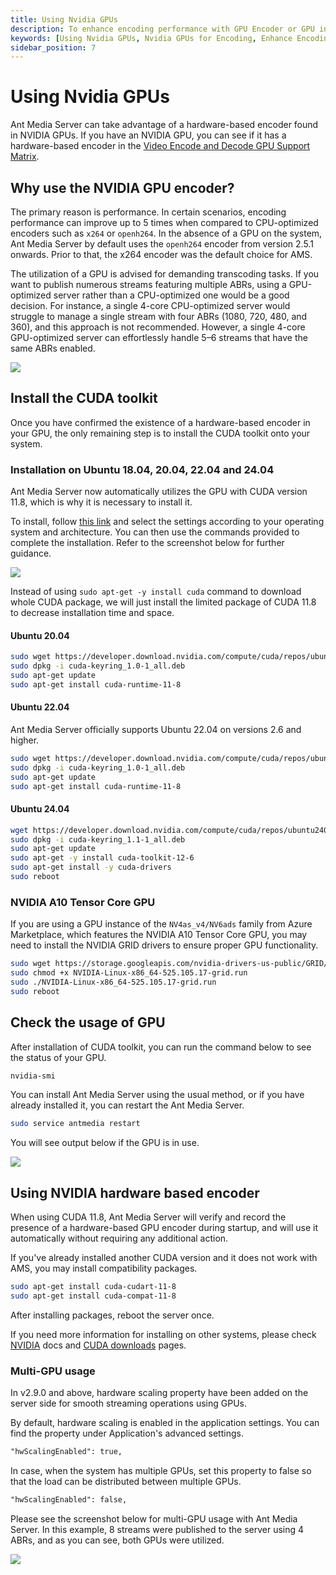 ```yaml
---
title: Using Nvidia GPUs 
description: To enhance encoding performance with GPU Encoder or GPU intence encoding, you may leverage Nvidia Graphics Cards. It is also helpful with Video Encode and Decode GPU Support Matrix.
keywords: [Using Nvidia GPUs, Nvidia GPUs for Encoding, Enhance Encoding Performance with GPU Encoder, Ant Media Server Documentation, Ant Media Server Tutorials]
sidebar_position: 7
---
```


# Using Nvidia GPUs

Ant Media Server can take advantage of a hardware-based encoder found in NVIDIA GPUs. If you have an NVIDIA GPU, you can see if it has a hardware-based encoder in the [Video Encode and Decode GPU Support Matrix](https://developer.nvidia.com/video-encode-decode-gpu-support-matrix).

## Why use the NVIDIA GPU encoder?

The primary reason is performance. In certain scenarios, encoding performance can improve up to 5 times when compared to CPU-optimized encoders such as ```x264``` or ```openh264```. In the absence of a GPU on the system, Ant Media Server by default uses the ```openh264``` encoder from version 2.5.1 onwards. Prior to that, the x264 encoder was the default choice for AMS.

The utilization of a GPU is advised for demanding transcoding tasks. If you want to publish numerous streams featuring multiple ABRs, using a GPU-optimized server rather than a CPU-optimized one would be a good decision. For instance, a single 4-core CPU-optimized server would struggle to manage a single stream with four ABRs (1080, 720, 480, and 360), and this approach is not recommended. However, a single 4-core GPU-optimized server can effortlessly handle 5–6 streams that have the same ABRs enabled.

![](@site/static/img/gpu.png)

## Install the CUDA toolkit

Once you have confirmed the existence of a hardware-based encoder in your GPU, the only remaining step is to install the CUDA toolkit onto your system.

### Installation on Ubuntu 18.04, 20.04, 22.04 and 24.04

Ant Media Server now automatically utilizes the GPU with CUDA version 11.8, which is why it is necessary to install it. 

To install, follow [this link](https://developer.nvidia.com/cuda-11-8-0-download-archive) and select the settings according to your operating system and architecture. You can then use the commands provided to complete the installation. Refer to the screenshot below for further guidance.

![](@site/static/img/adavanced-usage/using-nvidia-gpu/cuda-11.8.png)

Instead of using ```sudo apt-get -y install cuda``` command to download whole CUDA package, we will just install the limited package of CUDA 11.8 to decrease installation time and space. 

#### Ubuntu 20.04

```bash
sudo wget https://developer.download.nvidia.com/compute/cuda/repos/ubuntu2004/x86_64/cuda-keyring_1.0-1_all.deb
sudo dpkg -i cuda-keyring_1.0-1_all.deb
sudo apt-get update
sudo apt-get install cuda-runtime-11-8
```

#### Ubuntu 22.04
Ant Media Server officially supports Ubuntu 22.04 on versions 2.6 and higher.

```bash
sudo wget https://developer.download.nvidia.com/compute/cuda/repos/ubuntu2204/x86_64/cuda-keyring_1.0-1_all.deb
sudo dpkg -i cuda-keyring_1.0-1_all.deb
sudo apt-get update
sudo apt-get install cuda-runtime-11-8
```

#### Ubuntu 24.04

```bash
wget https://developer.download.nvidia.com/compute/cuda/repos/ubuntu2404/x86_64/cuda-keyring_1.1-1_all.deb
sudo dpkg -i cuda-keyring_1.1-1_all.deb
sudo apt-get update
sudo apt-get -y install cuda-toolkit-12-6
sudo apt-get install -y cuda-drivers
sudo reboot

```

### NVIDIA A10 Tensor Core GPU

If you are using a GPU instance of the ```NV4as_v4/NV6ads``` family from Azure Marketplace, which features the NVIDIA A10 Tensor Core GPU, you may need to install the NVIDIA GRID drivers to ensure proper GPU functionality.

```bash
sudo wget https://storage.googleapis.com/nvidia-drivers-us-public/GRID/vGPU15.2/NVIDIA-Linux-x86_64-525.105.17-grid.run
sudo chmod +x NVIDIA-Linux-x86_64-525.105.17-grid.run
sudo ./NVIDIA-Linux-x86_64-525.105.17-grid.run
sudo reboot
```

## Check the usage of GPU

After installation of CUDA toolkit, you can run the command below to see the status of your GPU.

```bash
nvidia-smi
```

You can install Ant Media Server using the usual method, or if you have already installed it, you can restart the Ant Media Server.

```bash
sudo service antmedia restart
```
 
You will see output below if the GPU is in use.

![](@site/static/img/adavanced-usage/using-nvidia-gpu/gpu-use.png)


## Using NVIDIA hardware based encoder

When using CUDA 11.8, Ant Media Server will verify and record the presence of a hardware-based GPU encoder during startup, and will use it automatically without requiring any additional action.

If you've already installed another CUDA version and it does not work with AMS, you may install compatibility packages.

```bash
sudo apt-get install cuda-cudart-11-8
sudo apt-get install cuda-compat-11-8
```

After installing packages, reboot the server once.

If you need more information for installing on other systems, please check [NVIDIA](https://docs.nvidia.com/cuda/cuda-installation-guide-linux/index.html) docs and [CUDA downloads](https://developer.nvidia.com/cuda-downloads?target_os=Linux&target_arch=x86_64&target_distro=Ubuntu&target_version=1604&target_type=debnetwork) pages.

### Multi-GPU usage

In v2.9.0 and above, hardware scaling property have been added on the server side for smooth streaming operations using GPUs.

By default, hardware scaling is enabled in the application settings. You can find the property under Application's advanced settings.

```html
"hwScalingEnabled": true,
```

In case, when the system has multiple GPUs, set this property to false so that the load can be distributed between multiple GPUs.

```html
"hwScalingEnabled": false,
```

Please see the screenshot below for multi-GPU usage with Ant Media Server. In this example, 8 streams were published to the server using 4 ABRs, and as you can see, both GPUs were utilized.

![](@site/static/img/adavanced-usage/using-nvidia-gpu/ams-multi-gpu.png)
